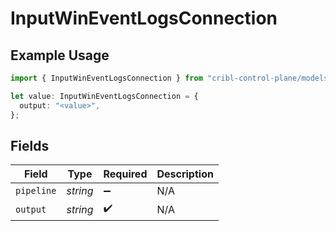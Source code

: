 # InputWinEventLogsConnection

## Example Usage

```typescript
import { InputWinEventLogsConnection } from "cribl-control-plane/models/operations";

let value: InputWinEventLogsConnection = {
  output: "<value>",
};
```

## Fields

| Field              | Type               | Required           | Description        |
| ------------------ | ------------------ | ------------------ | ------------------ |
| `pipeline`         | *string*           | :heavy_minus_sign: | N/A                |
| `output`           | *string*           | :heavy_check_mark: | N/A                |